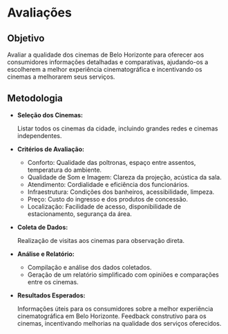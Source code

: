 # Avaliações

## Objetivo

Avaliar a qualidade dos cinemas de Belo Horizonte para oferecer aos consumidores informações detalhadas e comparativas, ajudando-os a escolherem a melhor experiência cinematográfica e incentivando os cinemas a melhorarem seus serviços.

## Metodologia

- **Seleção dos Cinemas:**
  
  Listar todos os cinemas da cidade, incluindo grandes redes e cinemas independentes.

- **Critérios de Avaliação:**

  - Conforto: Qualidade das poltronas, espaço entre assentos, temperatura do ambiente.
  - Qualidade de Som e Imagem: Clareza da projeção, acústica da sala.
  - Atendimento: Cordialidade e eficiência dos funcionários.
  - Infraestrutura: Condições dos banheiros, acessibilidade, limpeza.
  - Preço: Custo do ingresso e dos produtos de concessão.
  - Localização: Facilidade de acesso, disponibilidade de estacionamento, segurança da área.

- **Coleta de Dados:**

  Realização de visitas aos cinemas para observação direta.

- **Análise e Relatório:**

  - Compilação e análise dos dados coletados.
  - Geração de um relatório simplificado com opiniões e comparações entre os cinemas.

- **Resultados Esperados:**

  Informações úteis para os consumidores sobre a melhor experiência cinematográfica em Belo Horizonte.
  Feedback construtivo para os cinemas, incentivando melhorias na qualidade dos serviços oferecidos.
